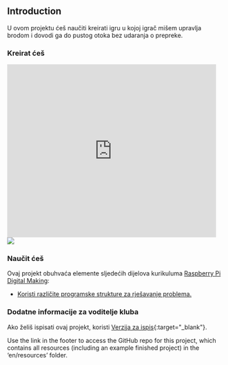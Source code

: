 ## Introduction

U ovom projektu ćeš naučiti kreirati igru u kojoj igrač mišem upravlja brodom i dovodi ga do pustog otoka bez udaranja o prepreke.

### Kreirat ćeš

<div class="scratch-preview">
  <iframe allowtransparency="true" width="485" height="402" src="https://scratch.mit.edu/projects/embed/63957956/?autostart=false" frameborder="0"></iframe>
  <img src="images/boat-final.png">
</div>

### Naučit ćeš

Ovaj projekt obuhvaća elemente sljedećih dijelova kurikuluma [ Raspberry Pi Digital Making](http://rpf.io/curriculum):

+ [Koristi različite programske strukture za rješavanje problema.](https://www.raspberrypi.org/curriculum/programming/builder)

### Dodatne informacije za voditelje kluba

Ako želiš ispisati ovaj projekt, koristi [ Verzija za ispis](https://projects.raspberrypi.org/en/projects/boat-race/print){:target="_blank"}.

Use the link in the footer to access the GitHub repo for this project, which contains all resources (including an example finished project) in the ‘en/resources’ folder.